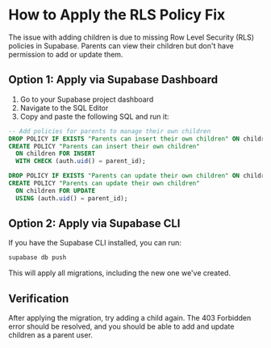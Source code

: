 # How to Apply the RLS Policy Fix

The issue with adding children is due to missing Row Level Security (RLS) policies in Supabase. Parents can view their children but don't have permission to add or update them.

## Option 1: Apply via Supabase Dashboard

1. Go to your Supabase project dashboard
2. Navigate to the SQL Editor
3. Copy and paste the following SQL and run it:

```sql
-- Add policies for parents to manage their own children
DROP POLICY IF EXISTS "Parents can insert their own children" ON children;
CREATE POLICY "Parents can insert their own children"
  ON children FOR INSERT
  WITH CHECK (auth.uid() = parent_id);

DROP POLICY IF EXISTS "Parents can update their own children" ON children;
CREATE POLICY "Parents can update their own children"
  ON children FOR UPDATE
  USING (auth.uid() = parent_id);
```

## Option 2: Apply via Supabase CLI

If you have the Supabase CLI installed, you can run:

```bash
supabase db push
```

This will apply all migrations, including the new one we've created.

## Verification

After applying the migration, try adding a child again. The 403 Forbidden error should be resolved, and you should be able to add and update children as a parent user.
